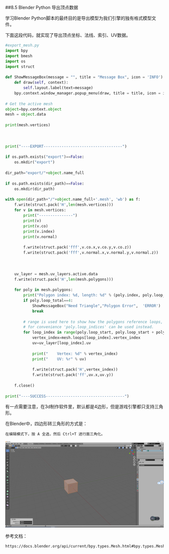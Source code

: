 ##8.5 Blender Python 导出顶点数据

学习Blender Python脚本的最终目的是导出模型为我们引擎的独有格式模型文件。

下面这段代码，就实现了导出顶点坐标、法线、索引、UV数据。

```python
#export_mesh.py
import bpy
import bmesh
import os
import struct

def ShowMessageBox(message = "", title = "Message Box", icon = 'INFO'):
    def draw(self, context):
        self.layout.label(text=message)
    bpy.context.window_manager.popup_menu(draw, title = title, icon = icon)

# Get the active mesh
object=bpy.context.object
mesh = object.data

print(mesh.vertices)


    
print("----EXPORT-----------------------------------")

if os.path.exists("export")==False:
    os.mkdir("export")
    
dir_path="export/"+object.name_full

if os.path.exists(dir_path)==False:
    os.mkdir(dir_path)
    
with open(dir_path+"/"+object.name_full+'.mesh', 'wb') as f:
    f.write(struct.pack('H',len(mesh.vertices)))
    for v in mesh.vertices:
        print("---------------")
        print(v)
        print(v.co)
        print(v.index)
        print(v.normal)
        
        f.write(struct.pack('fff',v.co.x,v.co.y,v.co.z))
        f.write(struct.pack('fff',v.normal.x,v.normal.y,v.normal.z))

        

    uv_layer = mesh.uv_layers.active.data
    f.write(struct.pack('H',len(mesh.polygons)))

    for poly in mesh.polygons:
        print("Polygon index: %d, length: %d" % (poly.index, poly.loop_total))
        if poly.loop_total==4:
            ShowMessageBox("Need Triangle","Polygon Error",  'ERROR')
            break
        
        # range is used here to show how the polygons reference loops,
        # for convenience 'poly.loop_indices' can be used instead.
        for loop_index in range(poly.loop_start, poly.loop_start + poly.loop_total):
            vertex_index=mesh.loops[loop_index].vertex_index
            uv=uv_layer[loop_index].uv
            
            print("    Vertex: %d" % vertex_index)
            print("    UV: %r" % uv)
            
            f.write(struct.pack('H',vertex_index))
            f.write(struct.pack('ff',uv.x,uv.y))
            
    f.close()
    
print("----SUCCESS-----------------------------------")
```

有一点需要注意，在3d制作软件里，默认都是4边形，但是游戏引擎都只支持三角形。

在Blender中，四边形转三角形的方式是：

    在编辑模式下，按 A 全选，然后 Ctrl+T 进行面三角化。

![](../../imgs/6/blender_python_export_mesh/polygon_triangle.png)


参考文档：

    https://docs.blender.org/api/current/bpy.types.Mesh.html#bpy.types.Mesh.polygons